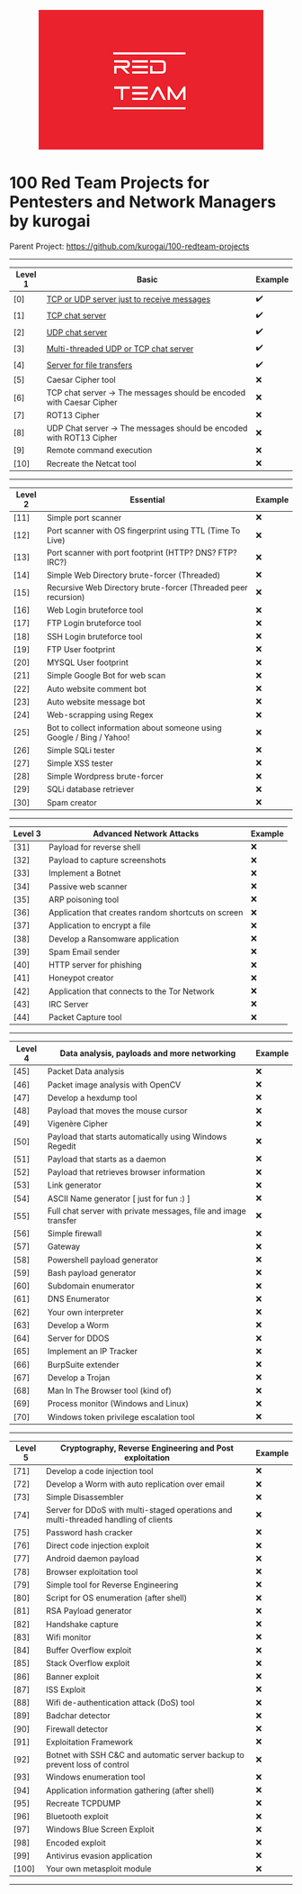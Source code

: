 <p align="center"> 
    <img src="/images/red.png">
</p>
                                                                       
# 100  Red Team Projects for Pentesters and Network Managers by kurogai

Parent Project: https://github.com/kurogai/100-redteam-projects

---

<!-- :heavy_check_mark: -->

| Level 1 | Basic                                                                 | Example            |
| ------- | --------------------------------------------------------------------- | ------------------ |
| [0]     | <a href="./projects/0">TCP or UDP server just to receive messages</a> | :heavy_check_mark: |
| [1]     | <a href="./projects/1">TCP chat server</a>                            | :heavy_check_mark: |
| [2]     | <a href="./projects/2">UDP chat server</a>                            | :heavy_check_mark: |
| [3]     | <a href="./projects/3">Multi-threaded UDP or TCP chat server</a>      | :heavy_check_mark: |
| [4]     | <a href="./projects/3">Server for file transfers</a>                  | :heavy_check_mark: |
| [5]     | Caesar Cipher tool                                                    | :x:                |
| [6]     | TCP chat server -> The messages should be encoded with Caesar Cipher  | :x:                |
| [7]     | ROT13 Cipher                                                          | :x:                |
| [8]     | UDP Chat server -> The messages should be encoded with ROT13 Cipher   | :x:                |
| [9]     | Remote command execution                                              | :x:                |
| [10]    | Recreate the Netcat tool                                              | :x:                |

---

| Level 2 | Essential                                                             | Example |
| ------- | --------------------------------------------------------------------- | ------- |
| [11]    | Simple port scanner                                                   | :x:     |
| [12]    | Port scanner with OS fingerprint using TTL (Time To Live)             | :x:     |
| [13]    | Port scanner with port footprint (HTTP? DNS? FTP? IRC?)               | :x:     |
| [14]    | Simple Web Directory brute-forcer (Threaded)                          | :x:     |
| [15]    | Recursive Web Directory brute-forcer (Threaded peer recursion)        | :x:     |
| [16]    | Web Login bruteforce tool                                             | :x:     |
| [17]    | FTP Login bruteforce tool                                             | :x:     |
| [18]    | SSH Login bruteforce tool                                             | :x:     |
| [19]    | FTP User footprint                                                    | :x:     |
| [20]    | MYSQL User footprint                                                  | :x:     |
| [21]    | Simple Google Bot for web scan                                        | :x:     |
| [22]    | Auto website comment bot                                              | :x:     |
| [23]    | Auto website message bot                                              | :x:     |
| [24]    | Web-scrapping using Regex                                             | :x:     |
| [25]    | Bot to collect information about someone using Google / Bing / Yahoo! | :x:     |
| [26]    | Simple SQLi tester                                                    | :x:     |
| [27]    | Simple XSS tester                                                     | :x:     |
| [28]    | Simple Wordpress brute-forcer                                         | :x:     |
| [29]    | SQLi database retriever                                               | :x:     |
| [30]    | Spam creator                                                          | :x:     |

---

| Level 3 | Advanced Network Attacks                            | Example |
| ------- | --------------------------------------------------- | ------- |
| [31]    | Payload for reverse shell                           | :x:     |
| [32]    | Payload to capture screenshots                      | :x:     |
| [33]    | Implement a Botnet                                  | :x:     |
| [34]    | Passive web scanner                                 | :x:     |
| [35]    | ARP poisoning tool                                  | :x:     |
| [36]    | Application that creates random shortcuts on screen | :x:     |
| [37]    | Application to encrypt a file                       | :x:     |
| [38]    | Develop a Ransomware application                    | :x:     |
| [39]    | Spam Email sender                                   | :x:     |
| [40]    | HTTP server for phishing                            | :x:     |
| [41]    | Honeypot creator                                    | :x:     |
| [42]    | Application that connects to the Tor Network        | :x:     |
| [43]    | IRC Server                                          | :x:     |
| [44]    | Packet Capture tool                                 | :x:     |

---

| Level 4 | Data analysis, payloads and more networking                     | Example |
| ------- | --------------------------------------------------------------- | ------- |
| [45]    | Packet Data analysis                                            | :x:     |
| [46]    | Packet image analysis with OpenCV                               | :x:     |
| [47]    | Develop a hexdump tool                                          | :x:     |
| [48]    | Payload that moves the mouse cursor                             | :x:     |
| [49]    | Vigenère Cipher                                                 | :x:     |
| [50]    | Payload that starts automatically using Windows Regedit         | :x:     |
| [51]    | Payload that starts as a daemon                                 | :x:     |
| [52]    | Payload that retrieves browser information                      | :x:     |
| [53]    | Link generator                                                  | :x:     |
| [54]    | ASCII Name generator [ just for fun :) ]                        | :x:     |
| [55]    | Full chat server with private messages, file and image transfer | :x:     |
| [56]    | Simple firewall                                                 | :x:     |
| [57]    | Gateway                                                         | :x:     |
| [58]    | Powershell payload generator                                    | :x:     |
| [59]    | Bash payload generator                                          | :x:     |
| [60]    | Subdomain enumerator                                            | :x:     |
| [61]    | DNS Enumerator                                                  | :x:     |
| [62]    | Your own interpreter                                            | :x:     |
| [63]    | Develop a Worm                                                  | :x:     |
| [64]    | Server for DDOS                                                 | :x:     |
| [65]    | Implement an IP Tracker                                         | :x:     |
| [66]    | BurpSuite extender                                              | :x:     |
| [67]    | Develop a Trojan                                                | :x:     |
| [68]    | Man In The Browser tool (kind of)                               | :x:     |
| [69]    | Process monitor (Windows and Linux)                             | :x:     |
| [70]    | Windows token privilege escalation tool                         | :x:     |

---

| Level 5 | Cryptography, Reverse Engineering and Post exploitation                             | Example |
| ------- | ----------------------------------------------------------------------------------- | ------- |
| [71]    | Develop a code injection tool                                                       | :x:     |
| [72]    | Develop a Worm with auto replication over email                                     | :x:     |
| [73]    | Simple Disassembler                                                                 | :x:     |
| [74]    | Server for DDoS with multi-staged operations and multi-threaded handling of clients | :x:     |
| [75]    | Password hash cracker                                                               | :x:     |
| [76]    | Direct code injection exploit                                                       | :x:     |
| [77]    | Android daemon payload                                                              | :x:     |
| [78]    | Browser exploitation tool                                                           | :x:     |
| [79]    | Simple tool for Reverse Engineering                                                 | :x:     |
| [80]    | Script for OS enumeration (after shell)                                             | :x:     |
| [81]    | RSA Payload generator                                                               | :x:     |
| [82]    | Handshake capture                                                                   | :x:     |
| [83]    | Wifi monitor                                                                        | :x:     |
| [84]    | Buffer Overflow exploit                                                             | :x:     |
| [85]    | Stack Overflow exploit                                                              | :x:     |
| [86]    | Banner exploit                                                                      | :x:     |
| [87]    | ISS Exploit                                                                         | :x:     |
| [88]    | Wifi de-authentication attack (DoS) tool                                            | :x:     |
| [89]    | Badchar detector                                                                    | :x:     |
| [90]    | Firewall detector                                                                   | :x:     |
| [91]    | Exploitation Framework                                                              | :x:     |
| [92]    | Botnet with SSH C&C and automatic server backup to prevent loss of control          | :x:     |
| [93]    | Windows enumeration tool                                                            | :x:     |
| [94]    | Application information gathering (after shell)                                     | :x:     |
| [95]    | Recreate TCPDUMP                                                                    | :x:     |
| [96]    | Bluetooth exploit                                                                   | :x:     |
| [97]    | Windows Blue Screen Exploit                                                         | :x:     |
| [98]    | Encoded exploit                                                                     | :x:     |
| [99]    | Antivirus evasion application                                                       | :x:     |
| [100]   | Your own metasploit module                                                          | :x:     |

---
